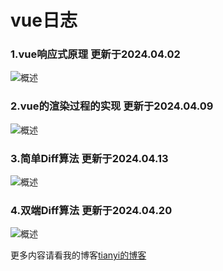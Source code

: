 # vue日志
### 1.vue响应式原理 更新于2024.04.02
![概述](https://github.com/ztygod/tianyi-myvue/assets/142967939/3fc9d048-1b12-40dd-b1b5-87d6494ea88d)
### 2.vue的渲染过程的实现 更新于2024.04.09
![概述](https://github.com/ztygod/tianyi-myvue/assets/142967939/b7454baf-4251-450c-9292-600e3a52c963)
### 3.简单Diff算法 更新于2024.04.13
![概述](https://github.com/ztygod/tianyi-myvue/assets/142967939/1bf5dca9-f6c8-4066-8f24-2302497b37bc)
### 4.双端Diff算法 更新于2024.04.20
![概述](https://github.com/ztygod/tianyi-myvue/assets/142967939/d21d83f4-1638-49d0-b5d1-86d2a56cdcbc)

更多内容请看我的博客[tianyi的博客](https://www.yuque.com/yuqueyonghupohswj/viohis)


